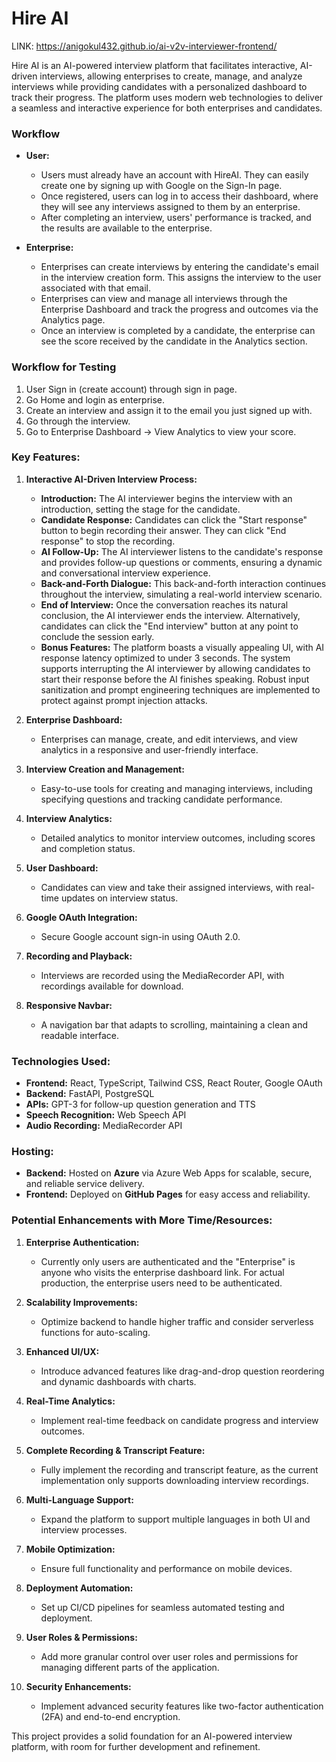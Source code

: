 # Hire AI

LINK: https://anigokul432.github.io/ai-v2v-interviewer-frontend/

Hire AI is an AI-powered interview platform that facilitates interactive, AI-driven interviews, allowing enterprises to create, manage, and analyze interviews while providing candidates with a personalized dashboard to track their progress. The platform uses modern web technologies to deliver a seamless and interactive experience for both enterprises and candidates.

### Workflow

- **User:**
  - Users must already have an account with HireAI. They can easily create one by signing up with Google on the Sign-In page.
  - Once registered, users can log in to access their dashboard, where they will see any interviews assigned to them by an enterprise.
  - After completing an interview, users' performance is tracked, and the results are available to the enterprise.

- **Enterprise:**
  - Enterprises can create interviews by entering the candidate's email in the interview creation form. This assigns the interview to the user associated with that email.
  - Enterprises can view and manage all interviews through the Enterprise Dashboard and track the progress and outcomes via the Analytics page.
  - Once an interview is completed by a candidate, the enterprise can see the score received by the candidate in the Analytics section.

### Workflow for Testing
1. User Sign in (create account) through sign in page.
2. Go Home and login as enterprise.
3. Create an interview and assign it to the email you just signed up with.
4. Go through the interview.
5. Go to Enterprise Dashboard -> View Analytics to view your score.

### Key Features:

1. **Interactive AI-Driven Interview Process:**
   - **Introduction:** The AI interviewer begins the interview with an introduction, setting the stage for the candidate.
   - **Candidate Response:** Candidates can click the "Start response" button to begin recording their answer. They can click "End response" to stop the recording.
   - **AI Follow-Up:** The AI interviewer listens to the candidate's response and provides follow-up questions or comments, ensuring a dynamic and conversational interview experience.
   - **Back-and-Forth Dialogue:** This back-and-forth interaction continues throughout the interview, simulating a real-world interview scenario.
   - **End of Interview:** Once the conversation reaches its natural conclusion, the AI interviewer ends the interview. Alternatively, candidates can click the "End interview" button at any point to conclude the session early.
   - **Bonus Features:** The platform boasts a visually appealing UI, with AI response latency optimized to under 3 seconds. The system supports interrupting the AI interviewer by allowing candidates to start their response before the AI finishes speaking. Robust input sanitization and prompt engineering techniques are implemented to protect against prompt injection attacks.

2. **Enterprise Dashboard:**
   - Enterprises can manage, create, and edit interviews, and view analytics in a responsive and user-friendly interface.

3. **Interview Creation and Management:**
   - Easy-to-use tools for creating and managing interviews, including specifying questions and tracking candidate performance.

4. **Interview Analytics:**
   - Detailed analytics to monitor interview outcomes, including scores and completion status.

5. **User Dashboard:**
   - Candidates can view and take their assigned interviews, with real-time updates on interview status.

6. **Google OAuth Integration:** 
   - Secure Google account sign-in using OAuth 2.0.

7. **Recording and Playback:** 
   - Interviews are recorded using the MediaRecorder API, with recordings available for download.

8. **Responsive Navbar:** 
   - A navigation bar that adapts to scrolling, maintaining a clean and readable interface.

### Technologies Used:
- **Frontend:** React, TypeScript, Tailwind CSS, React Router, Google OAuth
- **Backend:** FastAPI, PostgreSQL 
- **APIs:** GPT-3 for follow-up question generation and TTS
- **Speech Recognition:** Web Speech API
- **Audio Recording:** MediaRecorder API

### Hosting:
- **Backend:** Hosted on **Azure** via Azure Web Apps for scalable, secure, and reliable service delivery.
- **Frontend:** Deployed on **GitHub Pages** for easy access and reliability.

### Potential Enhancements with More Time/Resources:

1. **Enterprise Authentication:** 
   - Currently only users are authenticated and the "Enterprise" is anyone who visits the enterprise dashboard link. For actual production, the enterprise users need to be authenticated.

2. **Scalability Improvements:** 
   - Optimize backend to handle higher traffic and consider serverless functions for auto-scaling.

3. **Enhanced UI/UX:** 
   - Introduce advanced features like drag-and-drop question reordering and dynamic dashboards with charts.

4. **Real-Time Analytics:** 
   - Implement real-time feedback on candidate progress and interview outcomes.

5. **Complete Recording & Transcript Feature:** 
   - Fully implement the recording and transcript feature, as the current implementation only supports downloading interview recordings.

6. **Multi-Language Support:** 
   - Expand the platform to support multiple languages in both UI and interview processes.

7. **Mobile Optimization:** 
   - Ensure full functionality and performance on mobile devices.

8. **Deployment Automation:** 
   - Set up CI/CD pipelines for seamless automated testing and deployment.

9. **User Roles & Permissions:** 
   - Add more granular control over user roles and permissions for managing different parts of the application.

10. **Security Enhancements:** 
    - Implement advanced security features like two-factor authentication (2FA) and end-to-end encryption.

This project provides a solid foundation for an AI-powered interview platform, with room for further development and refinement.
